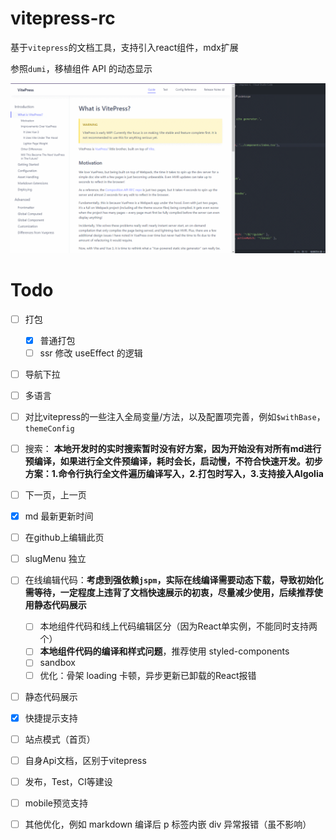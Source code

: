 # vitepress-rc
基于`vitepress`的文档工具，支持引入react组件，mdx扩展

参照`dumi`，移植组件 API 的动态显示 

![demo](demo.gif)

# Todo

- [ ] 打包
	- [x] 普通打包
	- [ ] ssr 修改 useEffect 的逻辑
- [ ] 导航下拉
- [ ] 多语言
- [ ] 对比vitepress的一些注入全局变量/方法，以及配置项完善，例如`$withBase`，`themeConfig`
- [ ] 搜索： **本地开发时的实时搜索暂时没有好方案，因为开始没有对所有md进行预编译，如果进行全文件预编译，耗时会长，启动慢，不符合快速开发。初步方案：1.命令行执行全文件遍历编译写入，2.打包时写入，3.支持接入Algolia**
- [ ] 下一页，上一页
- [x] md 最新更新时间
- [ ] 在github上编辑此页
- [ ] slugMenu 独立
- [ ] 在线编辑代码：**考虑到强依赖`jspm`，实际在线编译需要动态下载，导致初始化需等待，一定程度上违背了文档快速展示的初衷，尽量减少使用，后续推荐使用静态代码展示**
	- [ ] 本地组件代码和线上代码编辑区分（因为React单实例，不能同时支持两个）
	- [ ] **本地组件代码的编译和样式问题**，推荐使用 styled-components
	- [ ] sandbox
	- [ ] 优化：骨架 loading 卡顿，异步更新已卸载的React报错
- [ ] 静态代码展示
- [x] 快捷提示支持
- [ ] 站点模式（首页）
- [ ] 自身Api文档，区别于vitepress
- [ ] 发布，Test，CI等建设
- [ ] mobile预览支持
- [ ] 其他优化，例如 markdown 编译后 p 标签内嵌 div 异常报错（虽不影响）



